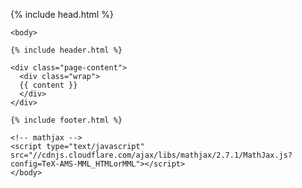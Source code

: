 <!DOCTYPE html>
<html>
  <head>
    <script src="/assets/jquery-3.7.0.min.js"></script>
    <!--
    <link rel="stylesheet" href="/assets/bootstrap.min.css">
    <script src="/assets/bootstrap.min.js"></script>
    -->

  {% include head.html %}

    <body>

    {% include header.html %}

    <div class="page-content">
      <div class="wrap">
      {{ content }}
      </div>
    </div>

    {% include footer.html %}

    <!-- mathjax -->
    <script type="text/javascript" src="//cdnjs.cloudflare.com/ajax/libs/mathjax/2.7.1/MathJax.js?config=TeX-AMS-MML_HTMLorMML"></script>
    </body>
</html>